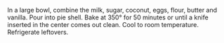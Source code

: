 In a large bowl, combine the milk, sugar, coconut, eggs, flour, butter and vanilla. Pour into pie shell.
Bake at 350° for 50 minutes or until a knife inserted in the center comes out clean. Cool to room temperature. Refrigerate leftovers.